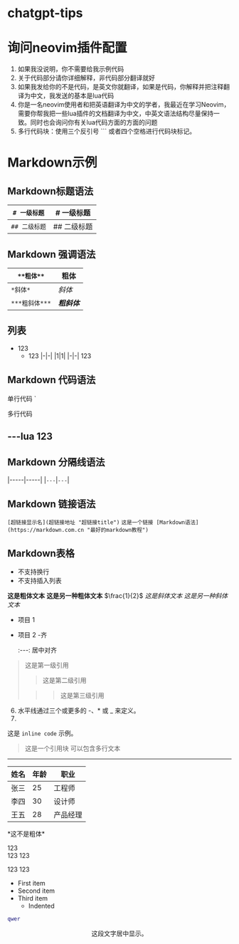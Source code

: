 # chatgpt-tips
# 询问neovim插件配置
1. 如果我没说明，你不需要给我示例代码
2. 关于代码部分请你详细解释，非代码部分翻译就好
3. 如果我发给你的不是代码，是英文你就翻译，如果是代码，你解释并把注释翻译为中文，我发送的基本是lua代码
4. 你是一名neovim使用者和把英语翻译为中文的学者，我最近在学习Neovim，需要你帮我把一些lua插件的文档翻译为中文，中英文语法结构尽量保持一致。同时也会询问你有关lua代码方面的方面的问题
5. 多行代码块：使用三个反引号 ``` 或者四个空格进行代码块标记。
# Markdown示例
## Markdown标题语法

| `# 一级标题` | # 一级标题 |
|--------------|------------|
| `## 二级标题`| ## 二级标题|

## Markdown 强调语法

| `**粗体**`    | **粗体**      |
|-------------  |---------------|
| `*斜体*`      | *斜体*        |
| `***粗斜体***`| ***粗斜体***|

## 列表
- 123
  - 123
|-|-|
|1|1|
|-|-|
123
## Markdown 代码语法
单行代码
    `

多行代码

---lua
123
---



## Markdown 分隔线语法
|-----|-----|
|`---`|`---`|


## Markdown 链接语法
`[超链接显示名](超链接地址 "超链接title")`
`这是一个链接 [Markdown语法](https://markdown.com.cn "最好的markdown教程")`
## Markdown表格
- 不支持换行
- 不支持插入列表

**这是粗体文本**
__这是另一种粗体文本__
$\frac{1}{2}$
        *这是斜体文本*
_这是另一种斜体文本_
- 项目 1
- 项目 2
        -齐

    :---: 居中对齐
> 这是第一级引用
>
> > 这是第二级引用
>
> > > 这是第三级引用



6. 水平线通过三个或更多的 -、* 或 _ 来定义。
7. 
这是 `inline code` 示例。
> 这是一个引用块
> 可以包含多行文本
---
| 姓名   | 年龄 | 职业     |
|--------|------|----------|
| 张三   | 25   | 工程师   |
| 李四   | 30   | 设计师   |
| 王五   | 28   | 产品经理 |
\*这不是粗体\*

123\
123
123


123
123
- First item
- Second item
- Third item
    - Indented
``` lua
qwer
```
<p style="text-align:center">这段文字居中显示。</p>

